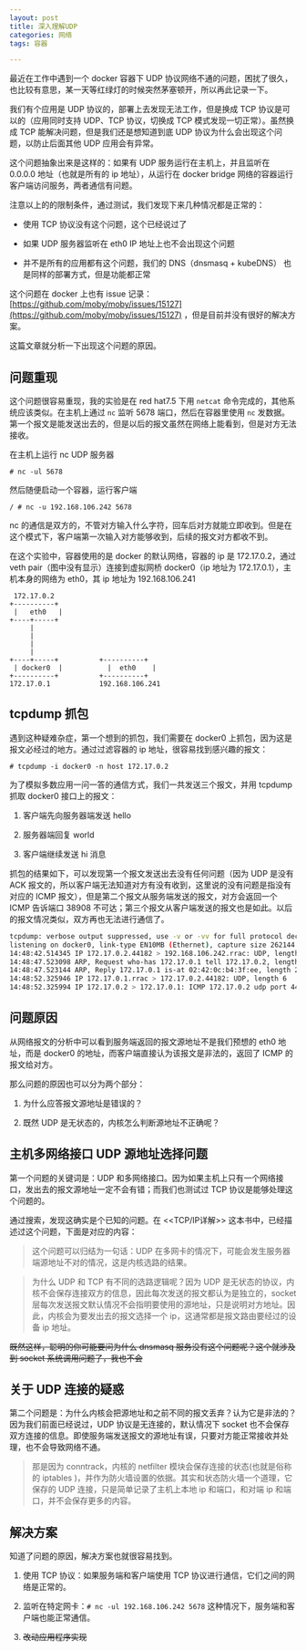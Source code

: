 ```yaml
---
layout: post
title: 深入理解UDP
categories: 网络
tags: 容器

---
```


最近在工作中遇到一个 docker 容器下 UDP 协议网络不通的问题，困扰了很久，也比较有意思，某一天等红绿灯的时候突然茅塞顿开，所以再此记录一下。

我们有个应用是 UDP 协议的，部署上去发现无法工作，但是换成 TCP 协议是可以的（应用同时支持 UDP、TCP 协议，切换成 TCP 模式发现一切正常）。虽然换成 TCP 能解决问题，但是我们还是想知道到底 UDP 协议为什么会出现这个问题，以防止后面其他 UDP 应用会有异常。

这个问题抽象出来是这样的：如果有 UDP 服务运行在主机上，并且监听在 0.0.0.0 地址（也就是所有的 ip 地址），从运行在 docker bridge 网络的容器运行客户端访问服务，两者通信有问题。

注意以上的的限制条件，通过测试，我们发现下来几种情况都是正常的：

- 使用 TCP 协议没有这个问题，这个已经说过了

- 如果 UDP 服务器监听在 eth0 IP 地址上也不会出现这个问题

- 并不是所有的应用都有这个问题，我们的 DNS（dnsmasq + kubeDNS） 也是同样的部署方式，但是功能都正常

这个问题在 docker 上也有 issue 记录：[https://github.com/moby/moby/issues/15127](https://github.com/moby/moby/issues/15127) ，但是目前并没有很好的解决方案。

这篇文章就分析一下出现这个问题的原因。

## 问题重现

这个问题很容易重现，我的实验是在 red hat7.5 下用 `netcat` 命令完成的，其他系统应该类似。在主机上通过 `nc` 监听 5678 端口，然后在容器里使用 `nc` 发数据。第一个报文是能发送出去的，但是以后的报文虽然在网络上能看到，但是对方无法接收。

在主机上运行 nc UDP 服务器

`# nc -ul 5678`

然后随便启动一个容器，运行客户端

`/ # nc -u 192.168.106.242 5678`

nc 的通信是双方的，不管对方输入什么字符，回车后对方就能立即收到。但是在这个模式下，客户端第一次输入对方能够收到，后续的报文对方都收不到。

在这个实验中，容器使用的是 docker 的默认网络，容器的 ip 是 172.17.0.2，通过 veth pair（图中没有显示）连接到虚拟网桥 docker0（ip 地址为 172.17.0.1），主机本身的网络为 eth0，其 ip 地址为 192.168.106.241
```
 172.17.0.2
+----------+
 |   eth0   |
+----+-----+
     |
     |
     |
     |
+----+-----+          +----------+
 | docker0  |           |  eth0    |
+----------+          +----------+
172.17.0.1            192.168.106.241
```

## tcpdump 抓包

遇到这种疑难杂症，第一个想到的抓包，我们需要在 docker0 上抓包，因为这是报文必经过的地方。通过过滤容器的 ip 地址，很容易找到感兴趣的报文：

`# tcpdump -i docker0 -n host 172.17.0.2`

为了模拟多数应用一问一答的通信方式，我们一共发送三个报文，并用 tcpdump 抓取 docker0 接口上的报文：

1. 客户端先向服务器端发送 hello

2. 服务器端回复 world

3. 客户端继续发送 hi 消息


抓包的结果如下，可以发现第一个报文发送出去没有任何问题（因为 UDP 是没有 ACK 报文的，所以客户端无法知道对方有没有收到，这里说的没有问题是指没有对应的 ICMP 报文），但是第二个报文从服务端发送的报文，对方会返回一个 ICMP 告诉端口 38908 不可达；第三个报文从客户端发送的报文也是如此。以后的报文情况类似，双方再也无法进行通信了。
```sh
tcpdump: verbose output suppressed, use -v or -vv for full protocol decode
listening on docker0, link-type EN10MB (Ethernet), capture size 262144 bytes
14:48:42.514345 IP 172.17.0.2.44182 > 192.168.106.242.rrac: UDP, length 6
14:48:47.523098 ARP, Request who-has 172.17.0.1 tell 172.17.0.2, length 28
14:48:47.523144 ARP, Reply 172.17.0.1 is-at 02:42:0c:b4:3f:ee, length 28
14:48:52.325946 IP 172.17.0.1.rrac > 172.17.0.2.44182: UDP, length 6
14:48:52.325994 IP 172.17.0.2 > 172.17.0.1: ICMP 172.17.0.2 udp port 44182 unreachable, length 42
```

## 问题原因

从网络报文的分析中可以看到服务端返回的报文源地址不是我们预想的 eth0 地址，而是 docker0 的地址，而客户端直接认为该报文是非法的，返回了 ICMP 的报文给对方。

那么问题的原因也可以分为两个部分：

1. 为什么应答报文源地址是错误的？

2. 既然 UDP 是无状态的，内核怎么判断源地址不正确呢？


## 主机多网络接口 UDP 源地址选择问题

第一个问题的关键词是：UDP 和多网络接口。因为如果主机上只有一个网络接口，发出去的报文源地址一定不会有错；而我们也测试过 TCP 协议是能够处理这个问题的。

通过搜索，发现这确实是个已知的问题。在 <<TCP/IP详解>> 这本书中，已经描述过这个问题，下面是对应的内容：

>这个问题可以归结为一句话：UDP 在多网卡的情况下，可能会发生服务器端源地址不对的情况，这是内核选路的结果。

>为什么 UDP 和 TCP 有不同的选路逻辑呢？因为 UDP 是无状态的协议，内核不会保存连接双方的信息，因此每次发送的报文都认为是独立的，socket 层每次发送报文默认情况不会指明要使用的源地址，只是说明对方地址。因此，内核会为要发出去的报文选择一个 ip，这通常都是报文路由要经过的设备 ip 地址。

~~既然这样，聪明的你可能要问为什么 dnsmasq 服务没有这个问题呢？这个就涉及到 socket 系统调用问题了，我也不会~~

## 关于 UDP 连接的疑惑

第二个问题是：为什么内核会把源地址和之前不同的报文丢弃？认为它是非法的？因为我们前面已经说过，UDP 协议是无连接的，默认情况下 socket 也不会保存双方连接的信息。即使服务端发送报文的源地址有误，只要对方能正常接收并处理，也不会导致网络不通。

>那是因为 conntrack，内核的 netfilter 模块会保存连接的状态(也就是俗称的 iptables )，并作为防火墙设置的依据。其实和状态防火墙一个道理，它保存的 UDP 连接，只是简单记录了主机上本地 ip 和端口，和对端 ip 和端口，并不会保存更多的内容。

## 解决方案

知道了问题的原因，解决方案也就很容易找到。

1. 使用 TCP 协议：如果服务端和客户端使用 TCP 协议进行通信，它们之间的网络是正常的。

2. 监听在特定网卡：`# nc -ul 192.168.106.242 5678`
这种情况下，服务端和客户端也能正常通信。

3. ~~改动应用程序实现~~